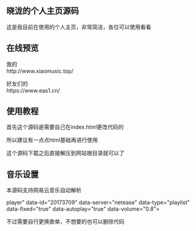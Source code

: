 ## 晓泷的个人主页源码
<p>这是我目前在使用的个人主页，非常简洁，各位可以使用看看<br>

## 在线预览
<p>我的<br>
http://www.xiaomusic.top/

<p>好友们的<br>
https://www.eas1.cn/
  
## 使用教程
<p>首先这个源码是需要自己在index.html更改代码的<br>
<p>所以建议有一点点html基础再进行使用<br>
<p>这个源码下载之后直接解压到网站根目录就可以了<br>

## 音乐设置
<p>本源码支持网易云音乐自动解析<br>
<p>player" data-id="20173709" data-server="netease" data-type="playlist" data-fixed="true" data-autoplay="true" data-volume="0.8"></div>
<p>不过需要自行更换歌单，不想要的也可以删除代码<br>
